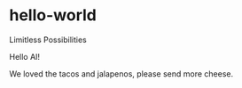 # hello-world
Limitless Possibilities

Hello AI!

We loved the tacos and jalapenos, please send more cheese.
